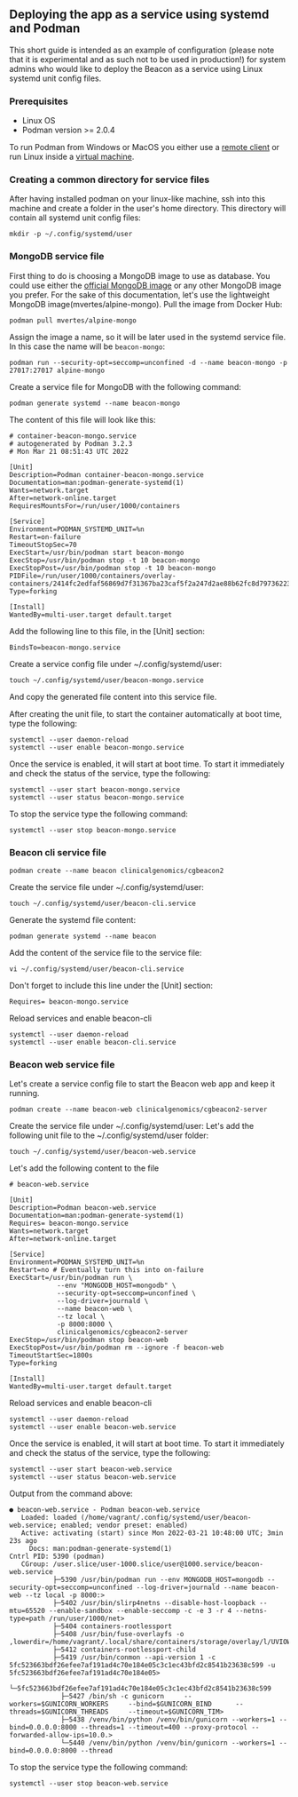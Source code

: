 ## Deploying the app as a service using systemd and Podman

This short guide is intended as an example of configuration (please note that it is experimental and as such not to be used in production!) for system admins who would like to deploy the Beacon as a service using Linux systemd unit config files.

### Prerequisites
- Linux OS
- Podman version >= 2.0.4

To run Podman from Windows or MacOS you either use a [remote client](https://github.com/containers/podman/blob/master/docs/tutorials/mac_win_client.md#podman-remote-clients-for-macos-and-windows) or run Linux inside a [virtual machine](https://github.com/northwestwitch/howtos/blob/master/containers/podman_on_mac.md).

### Creating a common directory for service files
After having installed podman on your linux-like machine, ssh into this machine and create a folder in the user's home directory. This directory will contain all systemd unit config files:
```
mkdir -p ~/.config/systemd/user
```

### MongoDB service file
First thing to do is choosing a MongoDB image to use as database. You could use either the [official MongoDB image](https://hub.docker.com/_/mongo) or any other MongoDB image you prefer. For the sake of this documentation, let's use the lightweight MongoDB image(mvertes/alpine-mongo). Pull the image from Docker Hub:
```
podman pull mvertes/alpine-mongo
```
Assign the image a name, so it will be later used in the systemd service file. In this case the name will be `beacon-mongo`:
```
podman run --security-opt=seccomp=unconfined -d --name beacon-mongo -p 27017:27017 alpine-mongo
```
Create a service file for MongoDB with the following command:
```
podman generate systemd --name beacon-mongo
```
The content of this file will look like this:
```
# container-beacon-mongo.service
# autogenerated by Podman 3.2.3
# Mon Mar 21 08:51:43 UTC 2022

[Unit]
Description=Podman container-beacon-mongo.service
Documentation=man:podman-generate-systemd(1)
Wants=network.target
After=network-online.target
RequiresMountsFor=/run/user/1000/containers

[Service]
Environment=PODMAN_SYSTEMD_UNIT=%n
Restart=on-failure
TimeoutStopSec=70
ExecStart=/usr/bin/podman start beacon-mongo
ExecStop=/usr/bin/podman stop -t 10 beacon-mongo
ExecStopPost=/usr/bin/podman stop -t 10 beacon-mongo
PIDFile=/run/user/1000/containers/overlay-containers/2414fc2edfaf56869d7f31367ba23caf5f2a247d2ae88b62fc8d797362232878/userdata/conmon.pid
Type=forking

[Install]
WantedBy=multi-user.target default.target
```
Add the following line to this file, in the [Unit] section:
```
BindsTo=beacon-mongo.service
```

Create a service config file under ~/.config/systemd/user:
```
touch ~/.config/systemd/user/beacon-mongo.service
```
And copy the generated file content into this service file.

After creating the unit file, to start the container automatically at boot time, type the following:
```
systemctl --user daemon-reload
systemctl --user enable beacon-mongo.service
```
Once the service is enabled, it will start at boot time. To start it immediately and check the status of the service, type the following:
```
systemctl --user start beacon-mongo.service
systemctl --user status beacon-mongo.service
```
To stop the service type the following command:
```
systemctl --user stop beacon-mongo.service
```

### Beacon cli service file
```
podman create --name beacon clinicalgenomics/cgbeacon2
```
Create the service file under ~/.config/systemd/user:
```
touch ~/.config/systemd/user/beacon-cli.service
```
Generate the systemd file content:
```
podman generate systemd --name beacon
```
Add the content of the service file to the service file:
```
vi ~/.config/systemd/user/beacon-cli.service
```
Don't forget to include this line under the [Unit] section:
```
Requires= beacon-mongo.service
```
Reload services and enable beacon-cli
```
systemctl --user daemon-reload
systemctl --user enable beacon-cli.service
```


### Beacon web service file
Let's create a service config file to start the Beacon web app and keep it running.
```
podman create --name beacon-web clinicalgenomics/cgbeacon2-server
```
Create the service file under ~/.config/systemd/user:
Let's add the following unit file to the ~/.config/systemd/user folder:
```
touch ~/.config/systemd/user/beacon-web.service
```
Let's add the following content to the file
```
# beacon-web.service

[Unit]
Description=Podman beacon-web.service
Documentation=man:podman-generate-systemd(1)
Requires= beacon-mongo.service
Wants=network.target
After=network-online.target

[Service]
Environment=PODMAN_SYSTEMD_UNIT=%n
Restart=no # Eventually turn this into on-failure
ExecStart=/usr/bin/podman run \
            --env "MONGODB_HOST=mongodb" \
            --security-opt=seccomp=unconfined \
            --log-driver=journald \
            --name beacon-web \
            --tz local \
            -p 8000:8000 \
            clinicalgenomics/cgbeacon2-server
ExecStop=/usr/bin/podman stop beacon-web
ExecStopPost=/usr/bin/podman rm --ignore -f beacon-web
TimeoutStartSec=1800s
Type=forking

[Install]
WantedBy=multi-user.target default.target
```
Reload services and enable beacon-cli
```
systemctl --user daemon-reload
systemctl --user enable beacon-web.service
```
Once the service is enabled, it will start at boot time. To start it immediately and check the status of the service, type the following:
```
systemctl --user start beacon-web.service
systemctl --user status beacon-web.service
```

Output from the command above:
```
● beacon-web.service - Podman beacon-web.service
   Loaded: loaded (/home/vagrant/.config/systemd/user/beacon-web.service; enabled; vendor preset: enabled)
   Active: activating (start) since Mon 2022-03-21 10:48:00 UTC; 3min 23s ago
     Docs: man:podman-generate-systemd(1)
Cntrl PID: 5390 (podman)
   CGroup: /user.slice/user-1000.slice/user@1000.service/beacon-web.service
           ├─5390 /usr/bin/podman run --env MONGODB_HOST=mongodb --security-opt=seccomp=unconfined --log-driver=journald --name beacon-web --tz local -p 8000:>
           ├─5402 /usr/bin/slirp4netns --disable-host-loopback --mtu=65520 --enable-sandbox --enable-seccomp -c -e 3 -r 4 --netns-type=path /run/user/1000/net>
           ├─5404 containers-rootlessport
           ├─5408 /usr/bin/fuse-overlayfs -o ,lowerdir=/home/vagrant/.local/share/containers/storage/overlay/l/UVIOW4TMABJJK5NP2TTAZQXCND:/home/vagrant/.local>
           ├─5412 containers-rootlessport-child
           ├─5419 /usr/bin/conmon --api-version 1 -c 5fc523663bdf26efee7af191ad4c70e184e05c3c1ec43bfd2c8541b23638c599 -u 5fc523663bdf26efee7af191ad4c70e184e05>
           └─5fc523663bdf26efee7af191ad4c70e184e05c3c1ec43bfd2c8541b23638c599
             ├─5427 /bin/sh -c gunicorn     --workers=$GUNICORN_WORKERS     --bind=$GUNICORN_BIND      --threads=$GUNICORN_THREADS     --timeout=$GUNICORN_TIM>
             ├─5438 /venv/bin/python /venv/bin/gunicorn --workers=1 --bind=0.0.0.0:8000 --threads=1 --timeout=400 --proxy-protocol --forwarded-allow-ips=10.0.>
             └─5440 /venv/bin/python /venv/bin/gunicorn --workers=1 --bind=0.0.0.0:8000 --thread
```

To stop the service type the following command:
```
systemctl --user stop beacon-web.service
```
